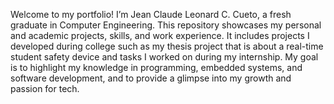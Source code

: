 Welcome to my portfolio! I’m Jean Claude Leonard C. Cueto, a fresh graduate in Computer Engineering. This repository showcases my personal and academic projects, skills, and work experience. It includes projects I developed during college such as my thesis project that is about a real-time student safety device and tasks I worked on during my internship. My goal is to highlight my knowledge in programming, embedded systems, and software development, and to provide a glimpse into my growth and passion for tech.
